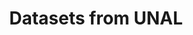 ---
title: Datasets from UNAL
description: Datasets from the Biological Collections of the Universidad Nacional de Colombia
permalink: /en/dataset/search
layout: dataset
lang-ref: dataset/search
---